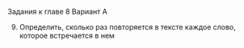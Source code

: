 Задания к главе 8
Вариант A

9. Определить, сколько раз повторяется в тексте каждое слово, которое встречается в нем